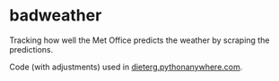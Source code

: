 # badweather
Tracking how well the Met Office predicts the weather by scraping the predictions.

Code (with adjustments) used in  [dieterg.pythonanywhere.com](dieterg.pythonanywhere.com).